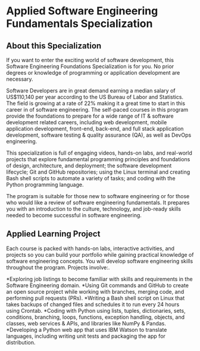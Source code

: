 # Applied Software Engineering Fundamentals Specialization

## About this Specialization
If you want to enter the exciting world of software development, this Software Engineering Foundations Specialization is for you. No prior degrees or knowledge of programming or application development are necessary.  

Software Developers are in great demand earning a median salary of US$110,140 per year according to the US Bureau of Labor and Statistics. The field is growing at a rate of 22% making it a great time to start in this career in  of software engineering. The self-paced courses in this program provide the foundations to prepare for a wide range of IT & software development related careers, including web development, mobile application development, front-end, back-end, and full stack application development, software testing & quality assurance (QA), as well as DevOps engineering. 

This specialization is full of engaging videos, hands-on labs, and real-world projects that explore fundamental programming principles and foundations of design, architecture, and deployment; the software development lifecycle; Git and GitHub repositories; using the Linux terminal and creating Bash shell scripts to automate a variety of tasks; and coding with the Python programming language.
 
The program is suitable for those new to software engineering or for those who would like a review of software engineering fundamentals. It prepares you with an introduction to the culture, technology, and job-ready skills needed to become successful in software engineering.    

## Applied Learning Project

Each course is packed with hands-on labs, interactive activities, and projects so you can build your portfolio while gaining practical knowledge of software engineering concepts. You will develop software engineering skills  throughout the program. Projects involve:.

*Exploring job listings to become familiar with skills and requirements in the Software Engineering domain. 
*Using Git commands and GitHub to create an open source project while working with branches, merging code, and performing pull requests (PRs).
*Writing a Bash shell script on Linux that takes backups of changed files and schedules it to run every 24 hours using Crontab. 
*Coding with Python using lists, tuples, dictionaries, sets, conditions, branching, loops, functions, exception handling, objects, and classes, web services & APIs, and libraries like NumPy & Pandas. 
*Developing a Python web app that uses IBM Watson to translate languages, including writing unit tests and packaging the app for distribution.












